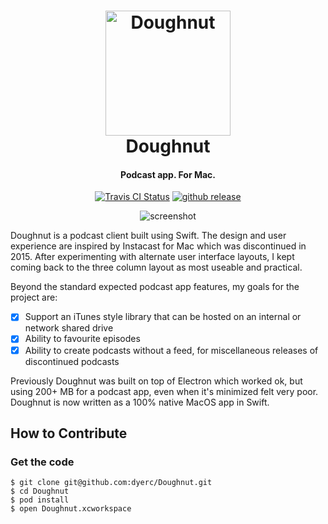 <h1 align="center">
  <img src="https://github.com/dyerc/Doughnut/raw/master/Assets/icon.png" alt="Doughnut" width="200">
  <br>
  Doughnut
  <br>
</h1>

<h4 align="center">Podcast app. For Mac.</h4>

<p align="center">
  <a href="https://travis-ci.org/dyerc/Doughnut"><img src="https://img.shields.io/travis/dyerc/Doughnut/master.svg" alt="Travis CI Status" /></a>
  <a href="https://github.com/dyerc/Doughnut/releases"><img src="https://img.shields.io/github/release/dyerc/doughnut.svg" alt="github release"></a>
</p>

<p align="center">
  <img src="https://raw.githubusercontent.com/dyerc/Doughnut/master/screenshot.png?v=2" align="center" alt="screenshot" style="max-width:100%;" />
</p>

Doughnut is a podcast client built using Swift. The design and user experience are inspired by Instacast for Mac which was discontinued in 2015. After experimenting with alternate user interface layouts, I kept coming back to the three column layout as most useable and practical.

Beyond the standard expected podcast app features, my goals for the project are:
- [x] Support an iTunes style library that can be hosted on an internal or network shared drive 
- [x] Ability to favourite episodes
- [x] Ability to create podcasts without a feed, for miscellaneous releases of discontinued podcasts

Previously Doughnut was built on top of Electron which worked ok, but using 200+ MB for a podcast app, even when it's minimized felt very poor. Doughnut is now written as a 100% native MacOS app in Swift.

## How to Contribute

### Get the code
```
$ git clone git@github.com:dyerc/Doughnut.git
$ cd Doughnut
$ pod install
$ open Doughnut.xcworkspace
```
